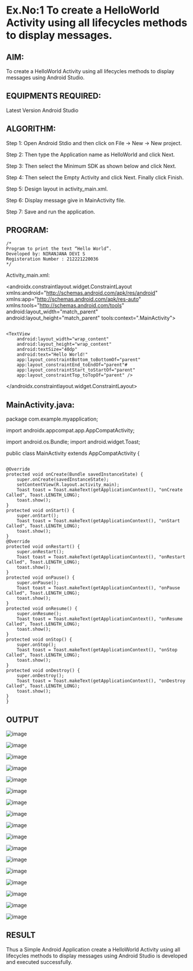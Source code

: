 # Ex.No:1 To create a HelloWorld Activity using all lifecycles methods to display messages.


## AIM:

To create a HelloWorld Activity using all lifecycles methods to display messages using Android Studio.

## EQUIPMENTS REQUIRED:

Latest Version Android Studio

## ALGORITHM:

Step 1: Open Android Stdio and then click on File -> New -> New project.

Step 2: Then type the Application name as HelloWorld and click Next. 

Step 3: Then select the Minimum SDK as shown below and click Next.

Step 4: Then select the Empty Activity and click Next. Finally click Finish.

Step 5: Design layout in activity_main.xml.

Step 6: Display message give in MainActivity file.

Step 7: Save and run the application.

## PROGRAM:
```
/*
Program to print the text “Hello World”.
Developed by: NIRANJANA DEVI S
Registeration Number : 212221220036
*/
```

Activity_main.xml:

<androidx.constraintlayout.widget.ConstraintLayout xmlns:android="http://schemas.android.com/apk/res/android" xmlns:app="http://schemas.android.com/apk/res-auto" xmlns:tools="http://schemas.android.com/tools" android:layout_width="match_parent" android:layout_height="match_parent" tools:context=".MainActivity">

~~~

<TextView
    android:layout_width="wrap_content"
    android:layout_height="wrap_content"
    android:textSize="40dp"
    android:text="Hello World!"
    app:layout_constraintBottom_toBottomOf="parent"
    app:layout_constraintEnd_toEndOf="parent"#
    app:layout_constraintStart_toStartOf="parent"
    app:layout_constraintTop_toTopOf="parent" />

~~~
</androidx.constraintlayout.widget.ConstraintLayout>

## MainActivity.java:


package com.example.myapplication;

import androidx.appcompat.app.AppCompatActivity;

import android.os.Bundle; import android.widget.Toast;

public class MainActivity extends AppCompatActivity {

~~~

@Override
protected void onCreate(Bundle savedInstanceState) {
    super.onCreate(savedInstanceState);
    setContentView(R.layout.activity_main);
    Toast toast = Toast.makeText(getApplicationContext(), "onCreate Called", Toast.LENGTH_LONG);
    toast.show();
}
protected void onStart() {
    super.onStart();
    Toast toast = Toast.makeText(getApplicationContext(), "onStart Called", Toast.LENGTH_LONG);
    toast.show();
}
@Override
protected void onRestart() {
    super.onRestart();
    Toast toast = Toast.makeText(getApplicationContext(), "onRestart Called", Toast.LENGTH_LONG);
    toast.show();
}
protected void onPause() {
    super.onPause();
    Toast toast = Toast.makeText(getApplicationContext(), "onPause Called", Toast.LENGTH_LONG);
    toast.show();
}
protected void onResume() {
    super.onResume();
    Toast toast = Toast.makeText(getApplicationContext(), "onResume Called", Toast.LENGTH_LONG);
    toast.show();
}
protected void onStop() {
    super.onStop();
    Toast toast = Toast.makeText(getApplicationContext(), "onStop Called", Toast.LENGTH_LONG);
    toast.show();
}
protected void onDestroy() {
    super.onDestroy();
    Toast toast = Toast.makeText(getApplicationContext(), "onDestroy Called", Toast.LENGTH_LONG);
    toast.show();
}
}

~~~


## OUTPUT

![image](https://github.com/nira10jana/Mobile-Application-Development/assets/141748873/b9d21b15-1b51-48f9-a1c5-f86f3519aed9)

![image](https://github.com/nira10jana/Mobile-Application-Development/assets/141748873/6ba4e38a-e8f3-4937-9c04-fcf4dbabd961)

![image](https://github.com/nira10jana/Mobile-Application-Development/assets/141748873/52524ec7-b364-40ce-b1a6-c05900058e36)

![image](https://github.com/nira10jana/Mobile-Application-Development/assets/141748873/746bdd6e-8d19-45a2-9e12-85a61cada556)

![image](https://github.com/nira10jana/Mobile-Application-Development/assets/141748873/9e039748-c381-4efd-8b66-1ae87a442df2)

![image](https://github.com/nira10jana/Mobile-Application-Development/assets/141748873/0efe15b2-bedf-4807-aff3-f57032a1044d)

![image](https://github.com/nira10jana/Mobile-Application-Development/assets/141748873/77f103d1-1316-4e95-bdcc-10a06a7bc617)

![image](https://github.com/nira10jana/Mobile-Application-Development/assets/141748873/5e3c4613-7713-49e7-8efe-565423818830)

![image](https://github.com/nira10jana/Mobile-Application-Development/assets/141748873/c65b967f-2d6a-44b1-8a74-adb5f832f573)

![image](https://github.com/nira10jana/Mobile-Application-Development/assets/141748873/1a256e86-8e5e-40c5-b095-6aff7df6b68a)

![image](https://github.com/nira10jana/Mobile-Application-Development/assets/141748873/f208dfb7-fd86-4e64-888f-8a57ef50120c)

![image](https://github.com/nira10jana/Mobile-Application-Development/assets/141748873/81d03f14-7fb4-43d2-8747-d4c7043d7fb4)

![image](https://github.com/nira10jana/Mobile-Application-Development/assets/141748873/5813ce4c-da3d-4528-9fb4-f4f704ce391d)

![image](https://github.com/nira10jana/Mobile-Application-Development/assets/141748873/1933f265-7071-45cb-b0b1-b98c4ae3f592)

![image](https://github.com/nira10jana/Mobile-Application-Development/assets/141748873/d36720d9-2c4d-4a18-9390-0a305c003b4e)

![image](https://github.com/nira10jana/Mobile-Application-Development/assets/141748873/c6525b37-c1aa-4362-91bd-5a364c7af879)

![image](https://github.com/nira10jana/Mobile-Application-Development/assets/141748873/1d597bac-1606-4254-a420-41ca2580404a)


## RESULT
Thus a Simple Android Application create a HelloWorld Activity using all lifecycles methods to display messages using Android Studio is developed and executed successfully.
